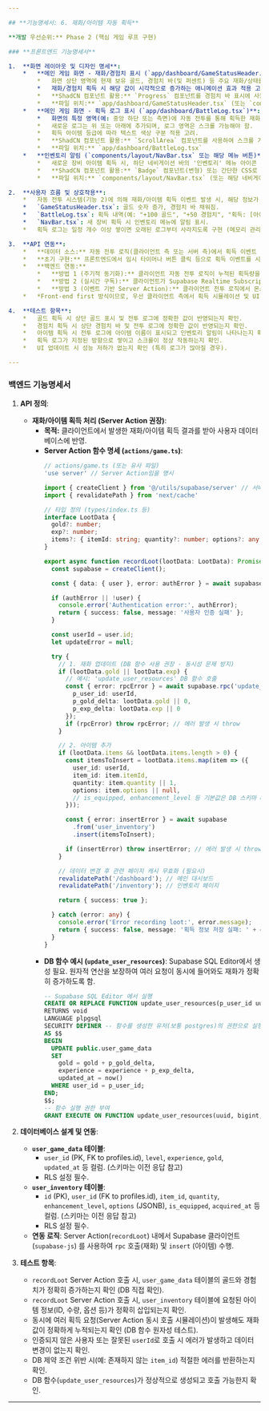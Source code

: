 ```yaml
---

## **기능명세서: 6. 재화/아이템 자동 획득**

**개발 우선순위:** Phase 2 (핵심 게임 루프 구현)

### **프론트엔드 기능명세서**

1.  **화면 레이아웃 및 디자인 명세**:
    *   **메인 게임 화면 - 재화/경험치 표시 (`app/dashboard/GameStatusHeader.tsx`)**:
        *   화면 상단 영역에 현재 보유 골드, 경험치 바(및 퍼센트) 등 주요 재화/상태를 표시.
        *   재화/경험치 획득 시 해당 값이 시각적으로 증가하는 애니메이션 효과 적용 고려 (예: 숫자 카운트업).
        *   **ShadCN 컴포넌트 활용:** `Progress` 컴포넌트를 경험치 바 표시에 사용 가능.
        *   **파일 위치:** `app/dashboard/GameStatusHeader.tsx` (또는 `components/layout/Header.tsx` 내 포함 가능)
    *   **메인 게임 화면 - 획득 로그 표시 (`app/dashboard/BattleLog.tsx`)**:
        *   화면의 특정 영역(예: 중앙 하단 또는 측면)에 자동 전투를 통해 획득한 재화(골드, 경험치) 및 아이템 이름을 텍스트 로그 형태로 실시간 표시.
        *   새로운 로그는 위 또는 아래에 추가되며, 로그 영역은 스크롤 가능해야 함.
        *   획득 아이템 등급에 따라 텍스트 색상 구분 적용 고려.
        *   **ShadCN 컴포넌트 활용:** `ScrollArea` 컴포넌트를 사용하여 스크롤 기능 구현. 로그 라인 스타일링에 TailwindCSS 사용.
        *   **파일 위치:** `app/dashboard/BattleLog.tsx`
    *   **인벤토리 알림 (`components/layout/NavBar.tsx` 또는 해당 메뉴 버튼)**:
        *   새로운 장비 아이템 획득 시, 하단 네비게이션 바의 '인벤토리' 메뉴 아이콘 위에 작은 점이나 숫자(뱃지) 형태의 알림 표시.
        *   **ShadCN 컴포넌트 활용:** `Badge` 컴포넌트(변형) 또는 간단한 CSS로 구현 가능.
        *   **파일 위치:** `components/layout/NavBar.tsx` (또는 해당 네비게이션 컴포넌트)

2.  **사용자 흐름 및 상호작용**:
    *   자동 전투 시스템(기능 2)에 의해 재화/아이템 획득 이벤트 발생 시, 해당 정보가 실시간으로 UI에 반영됨.
    *   `GameStatusHeader.tsx`: 골드 숫자 증가, 경험치 바 채워짐.
    *   `BattleLog.tsx`: 획득 내역(예: "+100 골드", "+50 경험치", "획득: [아이템 이름]") 로그 추가 및 스크롤 이동.
    *   `NavBar.tsx`: 새 장비 획득 시 인벤토리 메뉴에 알림 표시.
    *   획득 로그는 일정 개수 이상 쌓이면 오래된 로그부터 사라지도록 구현 (메모리 관리).

3.  **API 연동**:
    *   **데이터 소스:** 자동 전투 로직(클라이언트 측 또는 서버 측)에서 획득 이벤트 발생 시 데이터 전달받음.
    *   **초기 구현:** 프론트엔드에서 임시 타이머나 버튼 클릭 등으로 획득 이벤트를 시뮬레이션하여 UI 업데이트 로직 구현 및 테스트.
    *   **백엔드 연동:**
        *   **방법 1 (주기적 동기화):** 클라이언트 자동 전투 로직이 누적된 획득량을 주기적으로 백엔드(Server Action 또는 Route Handler)에 전송하여 저장. UI는 클라이언트 로직 기준으로 즉시 업데이트.
        *   **방법 2 (실시간 구독):** 클라이언트가 Supabase Realtime Subscription을 통해 `user_game_data` 및 `user_inventory` 테이블 변경 감지. 백엔드에서 데이터 업데이트 시 프론트엔드 UI 자동 반영. (이 경우, 클라이언트 자체 계산 로직은 최소화됨)
        *   **방법 3 (이벤트 기반 Server Action):** 클라이언트 전투 로직에서 몬스터 처치 등 주요 이벤트 발생 시마다 Server Action(`recordLoot`)을 호출하여 백엔드 데이터 업데이트. UI는 즉시 업데이트 후 서버 응답으로 최종 값 보정 가능.
    *   *Front-end first 방식이므로, 우선 클라이언트 측에서 획득 시뮬레이션 및 UI 업데이트를 구현하고, 이후 백엔드 기능 구현 시 선택된 연동 방식에 맞춰 연결.*

4.  **테스트 항목**:
    *   골드 획득 시 상단 골드 표시 및 전투 로그에 정확한 값이 반영되는지 확인.
    *   경험치 획득 시 상단 경험치 바 및 전투 로그에 정확한 값이 반영되는지 확인.
    *   아이템 획득 시 전투 로그에 아이템 이름이 표시되고 인벤토리 알림이 나타나는지 확인.
    *   획득 로그가 지정된 방향으로 쌓이고 스크롤이 정상 작동하는지 확인.
    *   UI 업데이트 시 성능 저하가 없는지 확인 (특히 로그가 많아질 경우).

---
```


### **백엔드 기능명세서**

1.  **API 정의**:
    *   **재화/아이템 획득 처리 (Server Action 권장)**:
        *   **목적:** 클라이언트에서 발생한 재화/아이템 획득 결과를 받아 사용자 데이터베이스에 반영.
        *   **Server Action 함수 명세 (`actions/game.ts`)**:
            ```typescript
            // actions/game.ts (또는 유사 파일)
            'use server' // Server Action임을 명시

            import { createClient } from '@/utils/supabase/server' // 서버용 Supabase 클라이언트
            import { revalidatePath } from 'next/cache'

            // 타입 정의 (types/index.ts 등)
            interface LootData {
              gold?: number;
              exp?: number;
              items?: { itemId: string; quantity?: number; options?: any }[]; // 아이템 ID, 수량, 옵션 등 포함
            }

            export async function recordLoot(lootData: LootData): Promise<{ success: boolean; message?: string }> {
              const supabase = createClient();

              const { data: { user }, error: authError } = await supabase.auth.getUser();

              if (authError || !user) {
                console.error('Authentication error:', authError);
                return { success: false, message: '사용자 인증 실패' };
              }

              const userId = user.id;
              let updateError = null;

              try {
                // 1. 재화 업데이트 (DB 함수 사용 권장 - 동시성 문제 방지)
                if (lootData.gold || lootData.exp) {
                  // 예시: 'update_user_resources' DB 함수 호출
                  const { error: rpcError } = await supabase.rpc('update_user_resources', {
                    p_user_id: userId,
                    p_gold_delta: lootData.gold || 0,
                    p_exp_delta: lootData.exp || 0
                  });
                  if (rpcError) throw rpcError; // 에러 발생 시 throw
                }

                // 2. 아이템 추가
                if (lootData.items && lootData.items.length > 0) {
                  const itemsToInsert = lootData.items.map(item => ({
                    user_id: userId,
                    item_id: item.itemId,
                    quantity: item.quantity || 1,
                    options: item.options || null,
                    // is_equipped, enhancement_level 등 기본값은 DB 스키마 default 활용
                  }));

                  const { error: insertError } = await supabase
                    .from('user_inventory')
                    .insert(itemsToInsert);

                  if (insertError) throw insertError; // 에러 발생 시 throw
                }

                // 데이터 변경 후 관련 페이지 캐시 무효화 (필요시)
                revalidatePath('/dashboard'); // 메인 대시보드
                revalidatePath('/inventory'); // 인벤토리 페이지

                return { success: true };

              } catch (error: any) {
                console.error('Error recording loot:', error.message);
                return { success: false, message: '획득 정보 저장 실패: ' + error.message };
              }
            }
            ```
        *   **DB 함수 예시 (`update_user_resources`)**: Supabase SQL Editor에서 생성 필요. 원자적 연산을 보장하여 여러 요청이 동시에 들어와도 재화가 정확히 증가하도록 함.
            ```sql
            -- Supabase SQL Editor 에서 실행
            CREATE OR REPLACE FUNCTION update_user_resources(p_user_id uuid, p_gold_delta bigint, p_exp_delta bigint)
            RETURNS void
            LANGUAGE plpgsql
            SECURITY DEFINER -- 함수를 생성한 유저(보통 postgres)의 권한으로 실행
            AS $$
            BEGIN
              UPDATE public.user_game_data
              SET
                gold = gold + p_gold_delta,
                experience = experience + p_exp_delta,
                updated_at = now()
              WHERE user_id = p_user_id;
            END;
            $$;
            -- 함수 실행 권한 부여
            GRANT EXECUTE ON FUNCTION update_user_resources(uuid, bigint, bigint) TO authenticated;
            ```

2.  **데이터베이스 설계 및 연동**:
    *   **`user_game_data` 테이블**:
        *   `user_id` (PK, FK to profiles.id), `level`, `experience`, `gold`, `updated_at` 등 컬럼. (스키마는 이전 응답 참고)
        *   RLS 설정 필수.
    *   **`user_inventory` 테이블**:
        *   `id` (PK), `user_id` (FK to profiles.id), `item_id`, `quantity`, `enhancement_level`, `options` (JSONB), `is_equipped`, `acquired_at` 등 컬럼. (스키마는 이전 응답 참고)
        *   RLS 설정 필수.
    *   **연동 로직**: Server Action(`recordLoot`) 내에서 Supabase 클라이언트 (`supabase-js`) 를 사용하여 `rpc` 호출(재화) 및 `insert` (아이템) 수행.

3.  **테스트 항목**:
    *   `recordLoot` Server Action 호출 시, `user_game_data` 테이블의 골드와 경험치가 정확히 증가하는지 확인 (DB 직접 확인).
    *   `recordLoot` Server Action 호출 시, `user_inventory` 테이블에 요청된 아이템 정보(ID, 수량, 옵션 등)가 정확히 삽입되는지 확인.
    *   동시에 여러 획득 요청(Server Action 동시 호출 시뮬레이션)이 발생해도 재화 값이 정확하게 누적되는지 확인 (DB 함수 원자성 테스트).
    *   인증되지 않은 사용자 또는 잘못된 `userId`로 호출 시 에러가 발생하고 데이터 변경이 없는지 확인.
    *   DB 제약 조건 위반 시(예: 존재하지 않는 `item_id`) 적절한 에러를 반환하는지 확인.
    *   DB 함수(`update_user_resources`)가 정상적으로 생성되고 호출 가능한지 확인.

---
